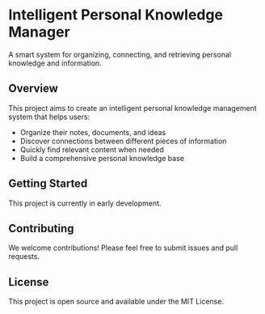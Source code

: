 # Intelligent Personal Knowledge Manager

A smart system for organizing, connecting, and retrieving personal knowledge and information.

## Overview

This project aims to create an intelligent personal knowledge management system that helps users:
- Organize their notes, documents, and ideas
- Discover connections between different pieces of information
- Quickly find relevant content when needed
- Build a comprehensive personal knowledge base

## Getting Started

This project is currently in early development.

## Contributing

We welcome contributions! Please feel free to submit issues and pull requests.

## License

This project is open source and available under the MIT License.
